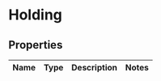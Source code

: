 # Holding

## Properties
Name | Type | Description | Notes
------------ | ------------- | ------------- | -------------
